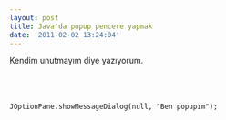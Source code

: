 ```yaml
---
layout: post
title: Java'da popup pencere yapmak
date: '2011-02-02 13:24:04'
---
```


Kendim unutmayım diye yazıyorum.

<code>
<pre lang="java" line="1">

JOptionPane.showMessageDialog(null, "Ben popupım");

</pre>
</code>